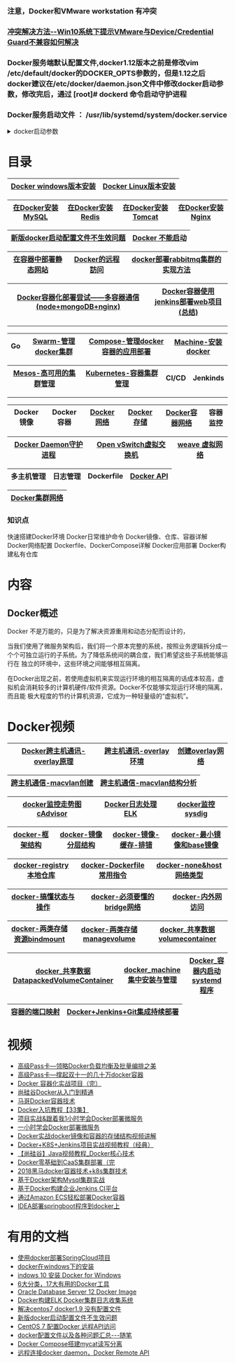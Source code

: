 ### 注意，Docker和VMware workstation 有冲突
### [冲突解决方法--Win10系统下提示VMware与Device/Credential Guard不兼容如何解决](http://www.win7zhijia.cn/win10jc/win10_20680.html)
### Docker服务端默认配置文件,docker1.12版本之前是修改vim /etc/default/docker的DOCKER_OPTS参数的，但是1.12之后docker建议在/etc/docker/daemon.json文件中修改docker启动参数，修改完后，通过   [root]# dockerd     命令启动守护进程
### Docker服务启动文件 ： /usr/lib/systemd/system/docker.service


<details>
<summary>docker启动参数</summary>
 {
    "authorization-plugins": [],
   
   "data-root": "",
   
   "dns": [],
   
   "dns-opts": [],
   
   "dns-search": [],
   
   "exec-opts": [],
   
   "exec-root": "",
   
   "experimental": false,
   
   "storage-driver": "",
   
   "storage-opts": [],
   
   "labels": [],
   
   "live-restore": true,
   
   "log-driver": "",
   
   "log-opts": {},
   
   "mtu": 0,
   
   "pidfile": "",
   
   "cluster-store": "",
   
   "cluster-store-opts": {},
   
   "cluster-advertise": "",
   
   "max-concurrent-downloads": 3,
   
   "max-concurrent-uploads": 5,
   
   "default-shm-size": "64M",
   
   "shutdown-timeout": 15,
   
   "debug": true,
   
   "hosts": [],
   
   "log-level": "",
   
   "tls": true,
   
   "tlsverify": true,
   
   "tlscacert": "",
   
   "tlscert": "",
   
   "tlskey": "",
   
   "swarm-default-advertise-addr": "",
   
   "api-cors-header": "",
   
   "selinux-enabled": false,
   
   "userns-remap": "",
   
   "group": "",
   
   "cgroup-parent": "",
   
   "default-ulimits": {},
   
   "init": false,
   
   "init-path": "/usr/libexec/docker-init",
   
   "ipv6": false,
   
   "iptables": false,
   
   "ip-forward": false,
   
   "ip-masq": false,
   
   "userland-proxy": false,
   
   "userland-proxy-path": "/usr/libexec/docker-proxy",
   
   "ip": "0.0.0.0",
   
   "bridge": "",
   
   "bip": "",
   
   "fixed-cidr": "",
   
   "fixed-cidr-v6": "",
   
   "default-gateway": "",
   
   "default-gateway-v6": "",
   
   "icc": false,
   
   "raw-logs": false,
   
   "allow-nondistributable-artifacts": [],
   
   "registry-mirrors": [],
   
   "seccomp-profile": "",
   
   "insecure-registries": [],
   
   "no-new-privileges": false,
   
   "default-runtime": "runc",
   
   "oom-score-adjust": -500,
   
   "node-generic-resources": ["NVIDIA-GPU=UUID1", "NVIDIA-GPU=UUID2"],
   
   "runtimes": {
   
        "cc-runtime": {
   
           "path": "/usr/bin/cc-runtime"
        },
        
        "custom": {
        
             "path": "/usr/local/bin/my-runc-replacement",
             
             "runtimeArgs": [
             
                 "--debug"
            ]
        }
    }
}
 
</details>


# 目录

[Docker windows版本安装](https://github.com/stevenli91748/Engineering-special/blob/master/Docker/Docker%20windows/README.md)|[Docker Linux版本安装](https://github.com/stevenli91748/Engineering-special/blob/master/Docker/docker%20for%20linux/README.md)|
---|---|

[在Docker安装MySQL](https://github.com/stevenli91748/Engineering-special/blob/master/Docker/在Docker安装MySQL/README.md)|[在Docker安装Redis](https://github.com/stevenli91748/Engineering-special/blob/master/Docker/在Docker安装Redis/README.md)|[在Docker安装Tomcat](https://github.com/stevenli91748/Engineering-special/blob/master/Docker/在Docker安装Tomcat/README.md)|[在Docker安装Nginx](https://github.com/stevenli91748/Engineering-special/blob/master/Docker/在Docker安装Nginx/README.md)|
---|---|---|---|

[新版docker启动配置文件不生效问题](https://github.com/stevenli91748/Engineering-special/blob/master/Docker/Docker守护进程/新版docker启动配置文件不生效问题.md)|[Docker 不能启动](https://blog.csdn.net/w1316022737/article/details/83692701)|
---|---|


[在容器中部署静态网站](https://github.com/stevenli91748/Engineering-special/blob/master/Docker/在容器中部署静态网站/README.md)|[Docker的远程訪问](https://github.com/stevenli91748/Engineering-special/blob/master/Docker/Docker的远程訪问/README.md)|[docker部署rabbitmq集群的实现方法](https://www.jb51.net/article/144748.htm)|
---|---|---|

[Docker容器化部署尝试——多容器通信(node+mongoDB+nginx)](https://www.jb51.net/article/153042.htm)|[Docker容器使用jenkins部署web项目(总结)](https://www.jb51.net/article/146319.htm)|
---|---|


---

Go|[Swarm-管理docker集群](https://github.com/stevenli91748/Engineering-special/blob/master/Docker/Swarm/README.md)|[Compose-管理docker容器的应用部署](https://github.com/stevenli91748/Engineering-special/blob/master/Docker/Compose/README.md)|[Machine-安装docker](https://github.com/stevenli91748/Engineering-special/blob/master/Docker/Machine/README.md)|
---|---|---|---|

[Mesos-高可用的集群管理](https://github.com/stevenli91748/Engineering-special/blob/master/Docker/Mesos/README.md)|[Kubernetes-容器集群管理](https://github.com/stevenli91748/Big-Data/blob/master/Kubernetes/README.md)|CI/CD|Jenkinds|
---|---|---|---|

---

Docker镜像|Docker容器|[Docker网络](https://github.com/stevenli91748/Engineering-special/blob/master/Docker/Docker网络/README.md)|[Docker存储](https://github.com/stevenli91748/Engineering-special/blob/master/Docker/Docker%E5%AD%98%E7%A1%80/README.md)|[Docker容器网络](https://github.com/stevenli91748/Engineering-special/blob/master/Docker/容器网络/README.md)|容器监控|
---|---|---|---|---|---|

[Docker Daemon守护进程](https://github.com/stevenli91748/Engineering-special/blob/master/Docker/Docker守护进程/README.md)|[Open vSwitch虚拟交换机](https://github.com/stevenli91748/Engineering-special/blob/master/Docker/Open%20vSwitch虚拟交换机/README.md)|[weave 虚拟网络]()|
---|---|---|

多主机管理|日志管理|Dockerfile|[Docker API](https://github.com/stevenli91748/Engineering-special/blob/master/Docker/Docker%20API/README.md)|
---|---|---|---|


[Docker集群网络](https://github.com/stevenli91748/Engineering-special/blob/master/Docker/Docker集群/README.md)|
---|






### 知识点
快速搭建Docker环境
Docker日常维护命令
Docker镜像、仓库、容器详解
Docker网络配置
Dockerfile、DockerCompose详解
Docker应用部署
Docker构建私有仓库

# 内容
## Docker概述

Docker 不是万能的，只是为了解决资源重用和动态分配而设计的，

当我们使用了微服务架构后，我们将一个原本完整的系统，按照业务逻辑拆分成一个个可独立运行的子系统。为了降低系统间的耦合度，我们希望这些子系统能够运行在
独立的环境中，这些环境之间能够相互隔离。

在Docker出现之前，若使用虚拟机来实现运行环境的相互隔离的话成本较高，虚拟机会消耗较多的计算机硬件/软件资源。Docker不仅能够实现运行环境的隔离，而且能
极大程度的节约计算机资源，它成为一种轻量级的“虚拟机”。


# Docker视频

[Docker跨主机通讯-overlay原理](https://www.bilibili.com/video/av66558776)|[跨主机通讯-overlay环境](https://www.bilibili.com/video/av66557496/?spm_id_from=333.788.videocard.0)|[创建overlay网络](https://www.bilibili.com/video/av66557604/?spm_id_from=333.788.videocard.1)|
---|---|---|

[跨主机通信-macvlan创建](https://www.bilibili.com/video/av66558990)|[跨主机通信-macvlan结构分析](https://www.bilibili.com/video/av66559633)|
---|---|

[docker监控走势图cAdvisor](https://www.bilibili.com/video/av66629451)|[Docker日志处理ELK](https://www.bilibili.com/video/av66570108)|[docker监控sysdig](https://www.bilibili.com/video/av66578934)|
---|---|---|

[docker-框架结构](https://www.bilibili.com/video/av68291802)|[docker-镜像分层结构](https://www.bilibili.com/video/av68292120)|[docker-镜像-缓存-排错](https://www.bilibili.com/video/av68292314)|[docker-最小镜像和base镜像](https://www.bilibili.com/video/av68292010)|
---|---|---|---|

[docker-registry本地仓库](https://www.bilibili.com/video/av68376632)|[docker-Dockerfile常用指令](https://www.bilibili.com/video/av68379090)|[docker-none&host网络类型](https://www.bilibili.com/video/av68773859)|
---|---|---|

[docker-搞懂状态与操作](https://www.bilibili.com/video/av68778961)|[docker-必须要懂的bridge网络](https://www.bilibili.com/video/av68782002)|[docker-内外网访问](https://www.bilibili.com/video/av68789710)|
---|---|---|

[docker-两类存储资源bindmount](https://www.bilibili.com/video/av68863431)|[docker-两类存储managevolume](https://www.bilibili.com/video/av68863536)|[docker_共享数据volumecontainer](https://www.bilibili.com/video/av68863619)|
---|---|---|

[docker_共享数据DatapackedVolumeContainer](https://www.bilibili.com/video/av68863724)|[docker_machine集中安装与管理](https://www.bilibili.com/video/av68953512)|[Docker_容器内启动systemd程序](https://www.bilibili.com/video/av70483806)|
---|---|---|

[容器的端口映射](https://www.bilibili.com/video/av17854410?p=12)|[Docker+Jenkins+Git集成持续部署](https://www.bilibili.com/video/av62369964/?spm_id_from=333.788.videocard.1)|
---|---|


# 视频
  * [高级Pass卡—领略Docker负载均衡及批量编排之美](https://www.bilibili.com/video/av54371967?from=search&seid=5320849185764424951)
  * [高级Pass卡—撑起双十一的几十万docker容器](https://www.bilibili.com/video/av51825449?from=search&seid=5320849185764424951)
  * [Docker 容器化实战项目（完）](https://www.bilibili.com/video/av58185419/?spm_id_from=333.788.videocard.0)
  * [尚硅谷Docker从入门到精通](https://www.bilibili.com/video/av67964765?from=search&seid=16448355563394202110)
  * [马哥Docker容器技术](https://www.bilibili.com/video/av57934753)
  * [Docker入坑教程【33集】](https://www.bilibili.com/video/av17854410/?p=2)
  * [项目实战&跟着我1小时学会Docker部署微服务](https://www.bilibili.com/video/av65306049/?spm_id_from=333.788.videocard.11)
  * [一小时学会Docker部署微服务](https://www.bilibili.com/video/av60467718/?spm_id_from=333.788.videocard.6)
  * [Docker实战docker镜像和容器的存储结构视频讲解](https://www.bilibili.com/video/av62373859/?spm_id_from=333.788.videocard.6)
  * [Docker+K8S+Jenkins项目实战视频教程（经典）](https://www.bilibili.com/video/av62049929/?spm_id_from=333.788.videocard.2)
  * [【尚硅谷】Java视频教程_Docker核心技术](https://www.bilibili.com/video/av30010765?from=search&seid=3633366878054862549)
  * [Docker零基础到CaaS集群部署（完](https://www.bilibili.com/video/av49671303?from=search&seid=15247674818172733793)
  * [2018黑马docker容器技术+k8s集群技术](https://www.bilibili.com/video/av35847195?from=search&seid=15247674818172733793)
  * [基于Docker架构Mysql集群实战](https://www.bilibili.com/video/av73770025?from=search&seid=4231697486262267816)
  * [基于Docker构建企业Jenkins CI平台](https://www.bilibili.com/video/av63925465/?spm_id_from=333.788.videocard.2)
  * [通过Amazon ECS轻松部署Docker容器](https://www.bilibili.com/video/av50493050?from=search&seid=10551429260496554172)
  * [IDEA部署springboot程序到docker上](https://www.bilibili.com/video/av40407605/?spm_id_from=333.788.videocard.14)

# 有用的文档

* [使用docker部署SpringCloud项目](https://www.javazhiyin.com/39846.html)
* [docker在windows下的安装](https://www.jianshu.com/p/a2184c4a6f5b)
* [indows 10 安装 Docker for Windows](https://www.cnblogs.com/rolandlee/p/10106998.html)
* [6大分类，17大有用的Docker工具](http://dockone.io/article/8887)
* [Oracle Database Server 12 Docker Image ](https://hub.docker.com/u/gzpengli/content/sub-6f6dd5fd-1fb8-414b-858a-cc1e44a6a12c)
* [Docker构建ELK Docker集群日志收集系统](https://www.jb51.net/article/96913.htm)
* [解决centos7 docker1.9 没有配置文件](https://blog.csdn.net/qq_34173549/article/details/79820251)
* [新版docker启动配置文件不生效问题](https://blog.csdn.net/zz_15127160921/article/details/80408644)
* [CentOS 7 配置Docker 远程API访问](https://blog.csdn.net/hjh00/article/details/77816661)
* [docker配置文件以及各种问题汇总---随笔](https://blog.csdn.net/xxb249/article/details/79149783)
* [Docker Compose搭建mycat读写分离](https://blog.csdn.net/wang_jingj/article/details/54023892)
* [远程连接docker daemon，Docker Remote API](https://deepzz.com/post/dockerd-and-docker-remote-api.html)
